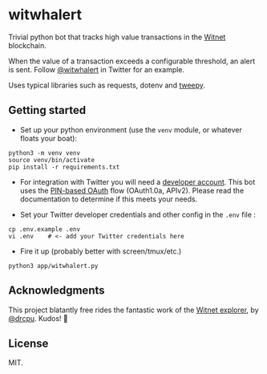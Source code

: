 # witwhalert

Trivial python bot that tracks high value transactions in the [Witnet](https://witnet.io) blockchain.

When the value of a transaction exceeds a configurable threshold, an alert is sent. Follow [@witwhalert](https://twitter.com/witwhalert) in Twitter for an example.

Uses typical libraries such as requests, dotenv and [tweepy](https://www.tweepy.org/).

## Getting started

- Set up your python environment (use the ```venv``` module, or whatever floats your boat):

```
python3 -m venv venv
source venv/bin/activate
pip install -r requirements.txt
```

- For integration with Twitter you will need a [developer account](https://developer.twitter.com/). This bot uses the [PIN-based OAuth](https://developer.twitter.com/en/docs/authentication/oauth-1-0a/pin-based-oauth) flow (OAuth1.0a, APIv2). Please read the documentation to determine if this meets your needs.

- Set your Twitter developer credentials and other config in the ```.env``` file :
```
cp .env.example .env
vi .env    # <- add your Twitter credentials here
```
- Fire it up (probably better with screen/tmux/etc.)
```
python3 app/witwhalert.py
```

## Acknowledgments

This project blatantly free rides the fantastic work of the [Witnet explorer](https://witnet.network), by [@drcpu](https://github.com/drcpu-github). Kudos! 🤟

## License

MIT.


